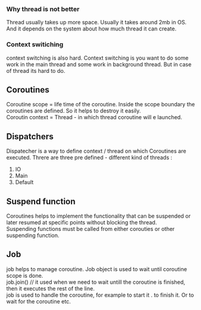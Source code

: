 ### Why thread is not better 

Thread usually takes up more space. Usually it takes around 2mb in OS. And it depends on the system about how much thread it can create. <br />

### Context switiching
context switching is also hard. Context switching is you want to  do some work in the main thread and some work in background thread. But in case of thread its hard to do. 

## Coroutines 
Coroutine scope = life time of the coroutine. Inside the scope boundary the coroutines are defined. So it helps to destroy it easily.<br />
Coroutin context = Thread  - in which thread coroutine will e launched. <br />

## Dispatchers 
Dispatecher is a way to define context / thread on which Coroutines are executed.  Threre are three pre defined - different kind of threads : <br />
1. IO
2. Main
3. Default

## Suspend function
Coroutines helps to implement the functionality that can be suspended or later resumed at specific points without blocking the thread. <br />
Suspending functions must be called from either corouties or other suspending function. <br />


## Job 
job helps to manage coroutine. Job object is used to wait until coroutine scope is done.  <br />
job.join() // it used when we need to wait untill the coroutine is finished, then it executes the rest of the line. <br />
job is used to handle the coroutine, for example to start it . to finish it. Or to wait for the coroutine etc. <br />






